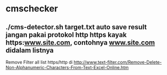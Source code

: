 # cmschecker
./cms-detector.sh target.txt 
auto save result
jangan pakai protokol http https kayak https:www.site.com, contohnya www.site.com didalam listnya
------------------------
Remove Filter all list 
https/http di http://www.text-filter.com/Remove-Delete-Non-Alphanumeric-Characters-From-Text-Excel-Online.htm
